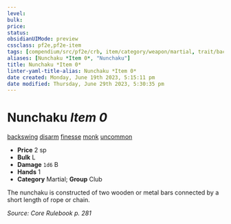 ```yaml
---
level:
bulk:
price:
status:
obsidianUIMode: preview
cssclass: pf2e,pf2e-item
tags: [compendium/src/pf2e/crb, item/category/weapon/martial, trait/backswing, trait/disarm, trait/finesse, trait/monk, trait/uncommon]
aliases: [Nunchaku *Item 0*, "Nunchaku"]
title: Nunchaku *Item 0*
linter-yaml-title-alias: Nunchaku *Item 0*
date created: Monday, June 19th 2023, 5:15:11 pm
date modified: Thursday, June 29th 2023, 5:30:35 pm
---
```


# Nunchaku *Item 0*

[backswing](rules/traits/backswing.md) [disarm](rules/traits/disarm.md) [finesse](rules/traits/finesse.md) [monk](rules/traits/monk.md) [uncommon](rules/traits/uncommon.md)  

- **Price** 2 sp
- **Bulk** L
- **Damage** `1d6` B
- **Hands** 1
- **Category** Martial; **Group** Club

The nunchaku is constructed of two wooden or metal bars connected by a short length of rope or chain.

*Source: Core Rulebook p. 281*
